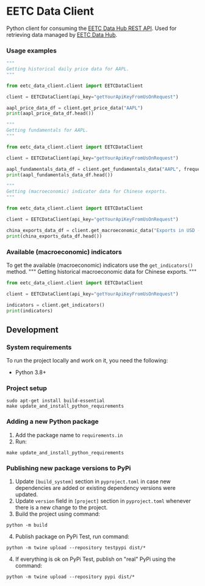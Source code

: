 # EETC Data Client
Python client for consuming the [EETC Data Hub REST API](https://eetc.readme.io/reference/price-data).
Used for retrieving data managed by [EETC Data Hub](https://github.com/east-empire-trading-company/eetc_data_hub).

### Usage examples
```python
"""
Getting historical daily price data for AAPL.
"""

from eetc_data_client.client import EETCDataClient

client = EETCDataClient(api_key="getYourApiKeyFromUsOnRequest")

aapl_price_data_df = client.get_price_data("AAPL")
print(aapl_price_data_df.head())
```

```python
"""
Getting fundamentals for AAPL.
"""

from eetc_data_client.client import EETCDataClient

client = EETCDataClient(api_key="getYourApiKeyFromUsOnRequest")

aapl_fundamentals_data_df = client.get_fundamentals_data("AAPL", frequency="Quarterly")
print(aapl_fundamentals_data_df.head())
```

```python
"""
Getting (macroeconomic) indicator data for Chinese exports.
"""

from eetc_data_client.client import EETCDataClient

client = EETCDataClient(api_key="getYourApiKeyFromUsOnRequest")

china_exports_data_df = client.get_macroeconomic_data("Exports in USD - China")
print(china_exports_data_df.head())
```

### Available (macroeconomic) indicators
To get the available (macroeconomic) indicators use the `get_indicators()` method.
"""
Getting historical macroeconomic data for Chinese exports.
"""

```python
from eetc_data_client.client import EETCDataClient

client = EETCDataClient(api_key="getYourApiKeyFromUsOnRequest")

indicators = client.get_indicators()
print(indicators)
```

## Development

### System requirements
To run the project locally and work on it, you need the following:
- Python 3.8+

### Project setup
```commandline
sudo apt-get install build-essential
make update_and_install_python_requirements
```

### Adding a new Python package
1. Add the package name to `requirements.in`
2. Run:
```commandline
make update_and_install_python_requirements
```

### Publishing new package versions to PyPi
1. Update `[build_system]` section in `pyproject.toml` in case new dependencies are added or existing dependency versions were updated.
2. Update `version` field in `[project]` section in `pyproject.toml` whenever there is a new change to the project.
3. Build the project using command:
```commandline
python -m build
```
4. Publish package on PyPi Test, run command:
```commandline
python -m twine upload --repository testpypi dist/*
```
4. If everything is ok on PyPi Test, publish on "real" PyPi using the command:
```commandline
python -m twine upload --repository pypi dist/*
```
